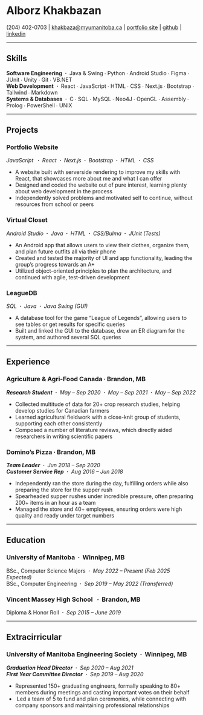 
# **Alborz Khakbazan**
(204) 402-0703  |  [khakbaza@myumanitoba.ca](mailto:khakbaza@myumanitoba.ca) |   [portfolio site](www.alborzk.me)  |  [github](https://github.com/alborzk)  |  [linkedin](https://www.linkedin.com/in/alborzk/)

---

## **Skills**  

**Software Engineering**  **_∙_**  Java & Swing ∙ Python ∙ Android Studio ∙ Figma ∙ JUnit ∙ Unity ∙ Git ∙ VB.NET  
**Web Development**  **_∙_**  React ∙ JavaScript ∙ HTML ∙ CSS ∙ Next.js ∙ Bootstrap ∙ Tailwind ∙ Markdown  
**Systems & Databases**  **_∙_**  C ∙ SQL ∙ MySQL ∙ Neo4J ∙ OpenGL ∙ Assembly ∙ Prolog ∙ PowerShell ∙ UNIX

---  

## **Projects** 

### **Portfolio Website**
_JavaScript_   **_∙_**  _React_  **_∙_**  _Next.js_  **_∙_**  _Bootstrap_  **_∙_**  _HTML_  **_∙_**  _CSS_
-  A website built with serverside rendering to improve my skills with React, that showcases more about me and what I can offer
-  Designed and coded the website out of pure interest, learning plenty about web development in the process
-  Independently solved problems and motivated self to continue, without resources from school or peers

### **Virtual Closet**  
_Android Studio_  **_∙_**  _Java_  **_∙_**  _HTML_  **_∙_**  _CSS/Bulma_  **_∙_**  _JUnit (Tests)_ 
-  An Android app that allows users to view their clothes, organize them, and plan future outfits all via their phone
-  Created and tested the majority of UI and app functionality, leading the group’s progress towards an A+
-  Utilized object-oriented principles to plan the architecture, and continued with agile, test-driven development

### **LeagueDB** 
_SQL_  **_∙_**  _Java_  **_∙_**  _Java Swing (GUI)_
-  A database tool for the game “League of Legends”, allowing users to see tables or get results for specific queries
-  Built and linked the GUI to the database, drew an ER diagram for the system, and authored several SQL queries

---

## **Experience**

### **Agriculture & Agri-Food Canada** **_∙_** **Brandon, MB**
**_Research Student_**  **_∙_**  _May – Sep 2020_  **_∙_**  _May – Sep 2021_  **_∙_**  _May – Sep 2022_
-  Collected multitude of data for 20+ crop research studies, helping develop studies for Canadian farmers
-  Learned agricultural fieldwork with a close-knit group of students, supporting each other consistently
-  Composed a number of literature reviews, which directly aided researchers in writing scientific papers

### **Domino’s Pizza** **_∙_** **Brandon, MB**
**_Team Leader_**  **_∙_**  _Jun 2018 – Sep 2020_  
**_Customer Service Rep_**  **_∙_**  _Aug 2016 – Jun 2018_
-  Independently ran the store during the day, fulfilling orders while also preparing the store for the supper rush
-  Spearheaded supper rushes under incredible pressure, often preparing 200+ items in an hour as a team
-  Managed the store and 40+ employees, ensuring orders were high quality and ready under target numbers

---

## **Education** 

### **University of Manitoba**  **_∙_**  **Winnipeg, MB** 
BSc., Computer Science Majors  **_∙_**  _May 2022 – Present (Feb 2025 Expected)_  
BSc., Computer Engineering  **_∙_**  _Sep 2019 – May 2022 (Transferred)_

### **Vincent Massey High School**   **_∙_**  **Brandon, MB**
Diploma & Honor Roll  **_∙_**  _Sep 2015 – June 2019_

---

## **Extracirricular**

### **University of Manitoba Engineering Society**  **_∙_**  **Winnipeg, MB**
**_Graduation Head Director_**  **_∙_**  _Sep 2020 – Aug 2021_  
**_First Year Committee Director_**  **_∙_**  _Sep 2019 – Aug 2020_
-   Represented 150+ graduating engineers, formally speaking to 80+ members during meetings and casting important votes on their behalf
-   Led a team of 5 to fund and plan ceremonies, while connecting with company sponsors and maintaining professional relationships